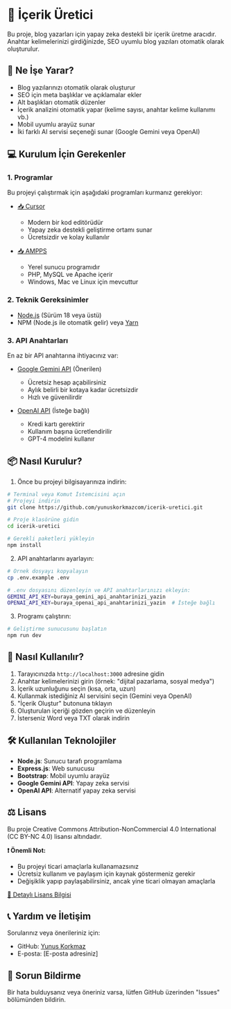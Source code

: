 # 📝 İçerik Üretici

Bu proje, blog yazarları için yapay zeka destekli bir içerik üretme aracıdır. Anahtar kelimelerinizi girdiğinizde, SEO uyumlu blog yazıları otomatik olarak oluşturulur.

## 🚀 Ne İşe Yarar?

- Blog yazılarınızı otomatik olarak oluşturur
- SEO için meta başlıklar ve açıklamalar ekler
- Alt başlıkları otomatik düzenler
- İçerik analizini otomatik yapar (kelime sayısı, anahtar kelime kullanımı vb.)
- Mobil uyumlu arayüz sunar
- İki farklı AI servisi seçeneği sunar (Google Gemini veya OpenAI)

## 💻 Kurulum İçin Gerekenler

### 1. Programlar
Bu projeyi çalıştırmak için aşağıdaki programları kurmanız gerekiyor:

- [📥 Cursor](https://cursor.sh/) 
  * Modern bir kod editörüdür
  * Yapay zeka destekli geliştirme ortamı sunar
  * Ücretsizdir ve kolay kullanılır

- [📥 AMPPS](https://ampps.com/downloads)
  * Yerel sunucu programıdır
  * PHP, MySQL ve Apache içerir
  * Windows, Mac ve Linux için mevcuttur

### 2. Teknik Gereksinimler
- [Node.js](https://nodejs.org/) (Sürüm 18 veya üstü)
- NPM (Node.js ile otomatik gelir) veya [Yarn](https://yarnpkg.com/)

### 3. API Anahtarları
En az bir API anahtarına ihtiyacınız var:

- [Google Gemini API](https://makersuite.google.com/app/apikey) (Önerilen)
  * Ücretsiz hesap açabilirsiniz
  * Aylık belirli bir kotaya kadar ücretsizdir
  * Hızlı ve güvenilirdir

- [OpenAI API](https://platform.openai.com/api-keys) (İsteğe bağlı)
  * Kredi kartı gerektirir
  * Kullanım başına ücretlendirilir
  * GPT-4 modelini kullanır

## 📦 Nasıl Kurulur?

1. Önce bu projeyi bilgisayarınıza indirin:
```bash
# Terminal veya Komut İstemcisini açın
# Projeyi indirin
git clone https://github.com/yunuskorkmazcom/icerik-uretici.git

# Proje klasörüne gidin
cd icerik-uretici

# Gerekli paketleri yükleyin
npm install
```

2. API anahtarlarını ayarlayın:
```bash
# Örnek dosyayı kopyalayın
cp .env.example .env

# .env dosyasını düzenleyin ve API anahtarlarınızı ekleyin:
GEMINI_API_KEY=buraya_gemini_api_anahtarinizi_yazin
OPENAI_API_KEY=buraya_openai_api_anahtarinizi_yazin  # İsteğe bağlı
```

3. Programı çalıştırın:
```bash
# Geliştirme sunucusunu başlatın
npm run dev
```

## 🎯 Nasıl Kullanılır?

1. Tarayıcınızda `http://localhost:3000` adresine gidin
2. Anahtar kelimelerinizi girin (örnek: "dijital pazarlama, sosyal medya")
3. İçerik uzunluğunu seçin (kısa, orta, uzun)
4. Kullanmak istediğiniz AI servisini seçin (Gemini veya OpenAI)
5. "İçerik Oluştur" butonuna tıklayın
6. Oluşturulan içeriği gözden geçirin ve düzenleyin
7. İsterseniz Word veya TXT olarak indirin

## 🛠️ Kullanılan Teknolojiler

- **Node.js**: Sunucu tarafı programlama
- **Express.js**: Web sunucusu
- **Bootstrap**: Mobil uyumlu arayüz
- **Google Gemini API**: Yapay zeka servisi
- **OpenAI API**: Alternatif yapay zeka servisi

## ⚖️ Lisans

Bu proje Creative Commons Attribution-NonCommercial 4.0 International (CC BY-NC 4.0) lisansı altındadır.

**❗ Önemli Not:** 
- Bu projeyi ticari amaçlarla kullanamazsınız
- Ücretsiz kullanım ve paylaşım için kaynak göstermeniz gerekir
- Değişiklik yapıp paylaşabilirsiniz, ancak yine ticari olmayan amaçlarla

[📜 Detaylı Lisans Bilgisi](https://creativecommons.org/licenses/by-nc/4.0/)

## 📞 Yardım ve İletişim

Sorularınız veya önerileriniz için:
- GitHub: [Yunus Korkmaz](https://github.com/yunuskorkmaz23)
- E-posta: [E-posta adresiniz]

## 🐛 Sorun Bildirme

Bir hata bulduysanız veya öneriniz varsa, lütfen GitHub üzerinden "Issues" bölümünden bildirin.
